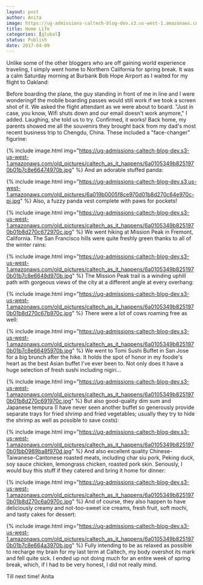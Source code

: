 ```yaml
---
layout: post
author: Anita
image: https://ug-admissions-caltech-blog-dev.s3.us-west-1.amazonaws.com/old_pictures/6a019b0005f8ce970d01b7c8e6646d970b-pi.jpg
title: Home Life
categories: [global]
status: Publish
date: 2017-04-09
---
```


Unlike some of the other bloggers who are off gaining world experience traveling, I simply went home to Northern California for spring break. It was a calm Saturday morning at Burbank Bob Hope Airport as I waited for my flight to Oakland:

Before boarding the plane, the guy standing in front of me in line and I were wonderingif the mobile boarding passes would still work if we took a screen shot of it. We asked the flight attendant as we were about to board. "Just in case, you know, Wifi shuts down and our email doesn't work anymore," I added. Laughing, she told us to try. Confirmed, it works!
Back home, my parents showed me all the souvenirs they brought back from my dad's most recent business trip to Chengdu, China. These included a "face-changer" figurine:


{% include image.html img="https://ug-admissions-caltech-blog-dev.s3-us-west-1.amazonaws.com/old_pictures/caltech_as_it_happens/6a0105349b8251970b01b7c8e66474970b.jpg" %}
And an adorable stuffed panda:


{% include image.html img="https://ug-admissions-caltech-blog-dev.s3.us-west-1.amazonaws.com/old_pictures/6a019b0005f8ce970d01b8d270c64e970c-pi.jpg" %}
Also, a fuzzy panda vest complete with paws for pockets!


{% include image.html img="https://ug-admissions-caltech-blog-dev.s3-us-west-1.amazonaws.com/old_pictures/caltech_as_it_happens/6a0105349b8251970b01b8d270c672970c.jpg" %}
We went hiking at Mission Peak in Fremont, California. The San Francisco hills were quite freshly green thanks to all of the winter rains:


{% include image.html img="https://ug-admissions-caltech-blog-dev.s3-us-west-1.amazonaws.com/old_pictures/caltech_as_it_happens/6a0105349b8251970b01b7c8e6648d970b.jpg" %}
The Mission Peak trail is a winding uphill path with gorgeous views of the city at a different angle at every overhang:


{% include image.html img="https://ug-admissions-caltech-blog-dev.s3-us-west-1.amazonaws.com/old_pictures/caltech_as_it_happens/6a0105349b8251970b01b8d270c67b970c.jpg" %}
There were a lot of cows roaming free as well:


{% include image.html img="https://ug-admissions-caltech-blog-dev.s3-us-west-1.amazonaws.com/old_pictures/caltech_as_it_happens/6a0105349b8251970b01b7c8e66495970b.jpg" %}
We went to Tomi Sushi Buffet in San Jose for a big brunch after the hike. It holds the spot of honor in my foodie's heart as the best Asian buffet I've ever been to. Not only does it have a huge selection of fresh sushi including nigiri...


{% include image.html img="https://ug-admissions-caltech-blog-dev.s3-us-west-1.amazonaws.com/old_pictures/caltech_as_it_happens/6a0105349b8251970b01b8d270c691970c.jpg" %}
But also good-quality dim sum and Japanese tempura (I have never seen another buffet so generously provide separate trays for fried shrimp and fried vegetables; usually they try to hide the shrimp as well as possible to save costs):


{% include image.html img="https://ug-admissions-caltech-blog-dev.s3-us-west-1.amazonaws.com/old_pictures/caltech_as_it_happens/6a0105349b8251970b01bb0989ba8f970d.jpg" %}
And also excellent quality Chinese-Taiwanese-Cantonese roasted meats, including char siu pork, Peking duck, soy sauce chicken, lemongrass chicken, roasted pork skin. Seriously, I would buy this stuff if they catered and bring it home for dinner:


{% include image.html img="https://ug-admissions-caltech-blog-dev.s3-us-west-1.amazonaws.com/old_pictures/caltech_as_it_happens/6a0105349b8251970b01b8d270c6a0970c.jpg" %}
And of course, they also happen to have deliciously creamy and not-too-sweet ice creams, fresh fruit, soft mochi, and tasty cakes for dessert:


{% include image.html img="https://ug-admissions-caltech-blog-dev.s3-us-west-1.amazonaws.com/old_pictures/caltech_as_it_happens/6a0105349b8251970b01b7c8e664a3970b.jpg" %}
Fully intending to be as relaxed as possible to recharge my brain for my last term at Caltech, my body overshot its mark and fell quite sick. I ended up not doing much for an entire week of spring break, which, if I had to be very honest, I did not really mind.

Till next time!
Anita
